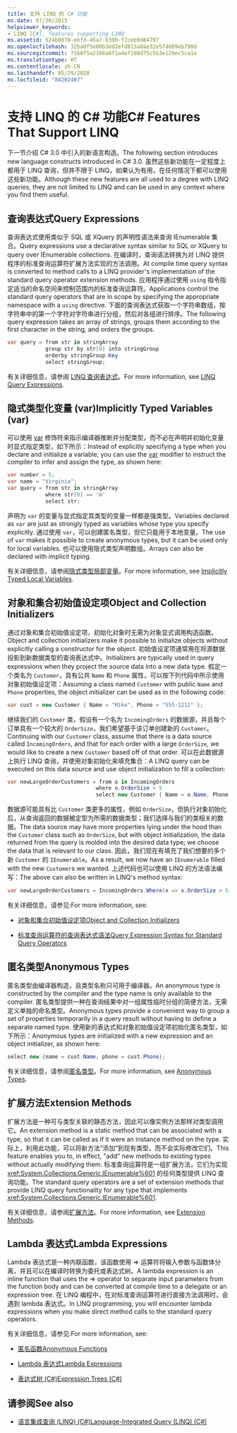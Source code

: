 ```yaml
---
title: 支持 LINQ 的 C# 功能
ms.date: 07/20/2015
helpviewer_keywords:
- LINQ [C#], features supporting LINQ
ms.assetid: 524b0078-ebfd-45a7-b390-f2ceb9d84797
ms.openlocfilehash: 32ba8f5e60b3ed2efd813a8ae32e5f4009eb790d
ms.sourcegitcommit: 71b8f5a2108a0f1a4ef1d8d75c5b3e129ec5ca1e
ms.translationtype: HT
ms.contentlocale: zh-CN
ms.lasthandoff: 05/29/2020
ms.locfileid: "84202407"
---
```

# <a name="c-features-that-support-linq"></a><span data-ttu-id="49c10-102">支持 LINQ 的 C# 功能</span><span class="sxs-lookup"><span data-stu-id="49c10-102">C# Features That Support LINQ</span></span>

<span data-ttu-id="49c10-103">下一节介绍 C# 3.0 中引入的新语言构造。</span><span class="sxs-lookup"><span data-stu-id="49c10-103">The following section introduces new language constructs introduced in C# 3.0.</span></span> <span data-ttu-id="49c10-104">虽然这些新功能在一定程度上都用于 LINQ 查询，但并不限于 LINQ，如果认为有用，在任何情况下都可以使用这些新功能。</span><span class="sxs-lookup"><span data-stu-id="49c10-104">Although these new features are all used to a degree with LINQ queries, they are not limited to LINQ and can be used in any context where you find them useful.</span></span>

## <a name="query-expressions"></a><span data-ttu-id="49c10-105">查询表达式</span><span class="sxs-lookup"><span data-stu-id="49c10-105">Query Expressions</span></span>

<span data-ttu-id="49c10-106">查询表达式使用类似于 SQL 或 XQuery 的声明性语法来查询 IEnumerable 集合。</span><span class="sxs-lookup"><span data-stu-id="49c10-106">Query expressions use a declarative syntax similar to SQL or XQuery to query over IEnumerable collections.</span></span> <span data-ttu-id="49c10-107">在编译时，查询语法转换为对 LINQ 提供程序的标准查询运算符扩展方法实现的方法调用。</span><span class="sxs-lookup"><span data-stu-id="49c10-107">At compile time query syntax is converted to method calls to a LINQ provider's implementation of the standard query operator extension methods.</span></span> <span data-ttu-id="49c10-108">应用程序通过使用 `using` 指令指定适当的命名空间来控制范围内的标准查询运算符。</span><span class="sxs-lookup"><span data-stu-id="49c10-108">Applications control the standard query operators that are in scope by specifying the appropriate namespace with a `using` directive.</span></span> <span data-ttu-id="49c10-109">下面的查询表达式获取一个字符串数组，按字符串中的第一个字符对字符串进行分组，然后对各组进行排序。</span><span class="sxs-lookup"><span data-stu-id="49c10-109">The following query expression takes an array of strings, groups them according to the first character in the string, and orders the groups.</span></span>

```csharp
var query = from str in stringArray
            group str by str[0] into stringGroup
            orderby stringGroup.Key
            select stringGroup;
```

<span data-ttu-id="49c10-110">有关详细信息，请参阅 [LINQ 查询表达式](../../../linq/index.md)。</span><span class="sxs-lookup"><span data-stu-id="49c10-110">For more information, see [LINQ Query Expressions](../../../linq/index.md).</span></span>

## <a name="implicitly-typed-variables-var"></a><span data-ttu-id="49c10-111">隐式类型化变量 (var)</span><span class="sxs-lookup"><span data-stu-id="49c10-111">Implicitly Typed Variables (var)</span></span>

<span data-ttu-id="49c10-112">可以使用 [var](../../../language-reference/keywords/var.md) 修饰符来指示编译器推断并分配类型，而不必在声明并初始化变量时显式指定类型，如下所示：</span><span class="sxs-lookup"><span data-stu-id="49c10-112">Instead of explicitly specifying a type when you declare and initialize a variable, you can use the [var](../../../language-reference/keywords/var.md) modifier to instruct the compiler to infer and assign the type, as shown here:</span></span>

```csharp
var number = 5;
var name = "Virginia";
var query = from str in stringArray
            where str[0] == 'm'
            select str;
```

<span data-ttu-id="49c10-113">声明为 `var` 的变量与显式指定其类型的变量一样都是强类型。</span><span class="sxs-lookup"><span data-stu-id="49c10-113">Variables declared as `var` are just as strongly typed as variables whose type you specify explicitly.</span></span> <span data-ttu-id="49c10-114">通过使用 `var`，可以创建匿名类型，但它只能用于本地变量。</span><span class="sxs-lookup"><span data-stu-id="49c10-114">The use of `var` makes it possible to create anonymous types, but it can be used only for local variables.</span></span> <span data-ttu-id="49c10-115">也可以使用隐式类型声明数组。</span><span class="sxs-lookup"><span data-stu-id="49c10-115">Arrays can also be declared with implicit typing.</span></span>

<span data-ttu-id="49c10-116">有关详细信息，请参阅[隐式类型局部变量](../../classes-and-structs/implicitly-typed-local-variables.md)。</span><span class="sxs-lookup"><span data-stu-id="49c10-116">For more information, see [Implicitly Typed Local Variables](../../classes-and-structs/implicitly-typed-local-variables.md).</span></span>

## <a name="object-and-collection-initializers"></a><span data-ttu-id="49c10-117">对象和集合初始值设定项</span><span class="sxs-lookup"><span data-stu-id="49c10-117">Object and Collection Initializers</span></span>

<span data-ttu-id="49c10-118">通过对象和集合初始值设定项，初始化对象时无需为对象显式调用构造函数。</span><span class="sxs-lookup"><span data-stu-id="49c10-118">Object and collection initializers make it possible to initialize objects without explicitly calling a constructor for the object.</span></span> <span data-ttu-id="49c10-119">初始值设定项通常用在将源数据投影到新数据类型的查询表达式中。</span><span class="sxs-lookup"><span data-stu-id="49c10-119">Initializers are typically used in query expressions when they project the source data into a new data type.</span></span> <span data-ttu-id="49c10-120">假定一个类名为 `Customer`，具有公共 `Name` 和 `Phone` 属性，可以按下列代码中所示使用对象初始值设定项：</span><span class="sxs-lookup"><span data-stu-id="49c10-120">Assuming a class named `Customer` with public `Name` and `Phone` properties, the object initializer can be used as in the following code:</span></span>

```csharp
var cust = new Customer { Name = "Mike", Phone = "555-1212" };
```

<span data-ttu-id="49c10-121">继续我们的 `Customer` 类，假设有一个名为 `IncomingOrders` 的数据源，并且每个订单具有一个较大的 `OrderSize`，我们希望基于该订单创建新的 `Customer`。</span><span class="sxs-lookup"><span data-stu-id="49c10-121">Continuing with our `Customer` class, assume that there is a data source called `IncomingOrders`, and that for each order with a large `OrderSize`, we would like to create a new `Customer` based off of that order.</span></span> <span data-ttu-id="49c10-122">可以在此数据源上执行 LINQ 查询，并使用对象初始化来填充集合：</span><span class="sxs-lookup"><span data-stu-id="49c10-122">A LINQ query can be executed on this data source and use object initialization to fill a collection:</span></span>

```csharp
var newLargeOrderCustomers = from o in IncomingOrders
                            where o.OrderSize > 5
                            select new Customer { Name = o.Name, Phone = o.Phone };
```

<span data-ttu-id="49c10-123">数据源可能具有比 `Customer` 类更多的属性，例如 `OrderSize`，但执行对象初始化后，从查询返回的数据被定型为所需的数据类型；我们选择与我们的类相关的数据。</span><span class="sxs-lookup"><span data-stu-id="49c10-123">The data source may have more properties lying under the hood than the `Customer` class such as `OrderSize`, but with object initialization, the data returned from the query is molded into the desired data type; we choose the data that is relevant to our class.</span></span> <span data-ttu-id="49c10-124">因此，我们现在有填充了我们想要的多个新 `Customer` 的 `IEnumerable`。</span><span class="sxs-lookup"><span data-stu-id="49c10-124">As a result, we now have an `IEnumerable` filled with the new `Customer`s we wanted.</span></span> <span data-ttu-id="49c10-125">上述代码也可以使用 LINQ 的方法语法编写：</span><span class="sxs-lookup"><span data-stu-id="49c10-125">The above can also be written in LINQ's method syntax:</span></span>

```csharp
var newLargeOrderCustomers = IncomingOrders.Where(x => x.OrderSize > 5).Select(y => new Customer { Name = y.Name, Phone = y.Phone });
```

<span data-ttu-id="49c10-126">有关详细信息，请参见:</span><span class="sxs-lookup"><span data-stu-id="49c10-126">For more information, see:</span></span>

- [<span data-ttu-id="49c10-127">对象和集合初始值设定项</span><span class="sxs-lookup"><span data-stu-id="49c10-127">Object and Collection Initializers</span></span>](../../classes-and-structs/object-and-collection-initializers.md)

- [<span data-ttu-id="49c10-128">标准查询运算符的查询表达式语法</span><span class="sxs-lookup"><span data-stu-id="49c10-128">Query Expression Syntax for Standard Query Operators</span></span>](./query-expression-syntax-for-standard-query-operators.md)

## <a name="anonymous-types"></a><span data-ttu-id="49c10-129">匿名类型</span><span class="sxs-lookup"><span data-stu-id="49c10-129">Anonymous Types</span></span>

<span data-ttu-id="49c10-130">匿名类型由编译器构造，且类型名称只可用于编译器。</span><span class="sxs-lookup"><span data-stu-id="49c10-130">An anonymous type is constructed by the compiler and the type name is only available to the compiler.</span></span> <span data-ttu-id="49c10-131">匿名类型提供一种在查询结果中对一组属性临时分组的简便方法，无需定义单独的命名类型。</span><span class="sxs-lookup"><span data-stu-id="49c10-131">Anonymous types provide a convenient way to group a set of properties temporarily in a query result without having to define a separate named type.</span></span> <span data-ttu-id="49c10-132">使用新的表达式和对象初始值设定项初始化匿名类型，如下所示：</span><span class="sxs-lookup"><span data-stu-id="49c10-132">Anonymous types are initialized with a new expression and an object initializer, as shown here:</span></span>

```csharp
select new {name = cust.Name, phone = cust.Phone};
```

<span data-ttu-id="49c10-133">有关详细信息，请参阅[匿名类型](../../classes-and-structs/anonymous-types.md)。</span><span class="sxs-lookup"><span data-stu-id="49c10-133">For more information, see [Anonymous Types](../../classes-and-structs/anonymous-types.md).</span></span>

## <a name="extension-methods"></a><span data-ttu-id="49c10-134">扩展方法</span><span class="sxs-lookup"><span data-stu-id="49c10-134">Extension Methods</span></span>

<span data-ttu-id="49c10-135">扩展方法是一种可与类型关联的静态方法，因此可以像实例方法那样对类型调用它。</span><span class="sxs-lookup"><span data-stu-id="49c10-135">An extension method is a static method that can be associated with a type, so that it can be called as if it were an instance method on the type.</span></span> <span data-ttu-id="49c10-136">实际上，利用此功能，可以将新方法“添加”到现有类型，而不会实际修改它们。</span><span class="sxs-lookup"><span data-stu-id="49c10-136">This feature enables you to, in effect, "add" new methods to existing types without actually modifying them.</span></span> <span data-ttu-id="49c10-137">标准查询运算符是一组扩展方法，它们为实现 <xref:System.Collections.Generic.IEnumerable%601> 的任何类型提供 LINQ 查询功能。</span><span class="sxs-lookup"><span data-stu-id="49c10-137">The standard query operators are a set of extension methods that provide LINQ query functionality for any type that implements <xref:System.Collections.Generic.IEnumerable%601>.</span></span>

<span data-ttu-id="49c10-138">有关详细信息，请参阅[扩展方法](../../classes-and-structs/extension-methods.md)。</span><span class="sxs-lookup"><span data-stu-id="49c10-138">For more information, see [Extension Methods](../../classes-and-structs/extension-methods.md).</span></span>

## <a name="lambda-expressions"></a><span data-ttu-id="49c10-139">Lambda 表达式</span><span class="sxs-lookup"><span data-stu-id="49c10-139">Lambda Expressions</span></span>

<span data-ttu-id="49c10-140">Lambda 表达式是一种内联函数，该函数使用 => 运算符将输入参数与函数体分离，并且可以在编译时转换为委托或表达式树。</span><span class="sxs-lookup"><span data-stu-id="49c10-140">A lambda expression is an inline function that uses the => operator to separate input parameters from the function body and can be converted at compile time to a delegate or an expression tree.</span></span> <span data-ttu-id="49c10-141">在 LINQ 编程中，在对标准查询运算符进行直接方法调用时，会遇到 lambda 表达式。</span><span class="sxs-lookup"><span data-stu-id="49c10-141">In LINQ programming, you will encounter lambda expressions when you make direct method calls to the standard query operators.</span></span>

<span data-ttu-id="49c10-142">有关详细信息，请参见:</span><span class="sxs-lookup"><span data-stu-id="49c10-142">For more information, see:</span></span>

- [<span data-ttu-id="49c10-143">匿名函数</span><span class="sxs-lookup"><span data-stu-id="49c10-143">Anonymous Functions</span></span>](../../statements-expressions-operators/anonymous-functions.md)

- [<span data-ttu-id="49c10-144">Lambda 表达式</span><span class="sxs-lookup"><span data-stu-id="49c10-144">Lambda Expressions</span></span>](../../statements-expressions-operators/lambda-expressions.md)

- [<span data-ttu-id="49c10-145">表达式树 (C#)</span><span class="sxs-lookup"><span data-stu-id="49c10-145">Expression Trees (C#)</span></span>](../expression-trees/index.md)

## <a name="see-also"></a><span data-ttu-id="49c10-146">请参阅</span><span class="sxs-lookup"><span data-stu-id="49c10-146">See also</span></span>

- [<span data-ttu-id="49c10-147">语言集成查询 (LINQ) (C#)</span><span class="sxs-lookup"><span data-stu-id="49c10-147">Language-Integrated Query (LINQ) (C#)</span></span>](./index.md)
